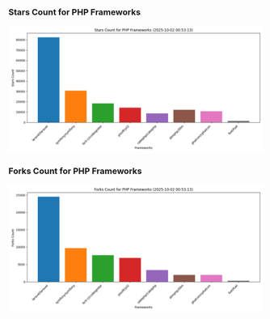 ### Stars Count for PHP Frameworks

![Stars Chart](./archive/charts/20251002005313_stars_count.png)

### Forks Count for PHP Frameworks

![Forks Chart](./archive/charts/20251002005313_forks_count.png)


